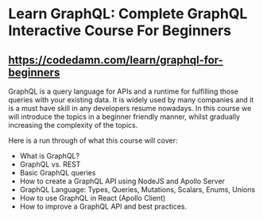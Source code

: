 # Learn GraphQL: Complete GraphQL Interactive Course For Beginners

## https://codedamn.com/learn/graphql-for-beginners

GraphQL is a query language for APIs and a runtime for fulfilling those queries with your existing data. It is widely used by many companies and it is a must have skill in any developers resume nowadays. In this course we will introduce the topics in a beginner friendly manner, whilst gradually increasing the complexity of the topics.

Here is a run through of what this course will cover:

- What is GraphQL?
- GraphQL vs. REST
- Basic GraphQL queries
- How to create a GraphQL API using NodeJS and Apollo Server
- GraphQL Language: Types, Queries, Mutations, Scalars, Enums, Unions
- How to use GraphQL in React (Apollo Client)
- How to improve a GraphQL API and best practices.